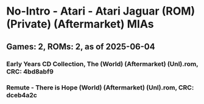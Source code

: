 # No-Intro - Atari - Atari Jaguar (ROM) (Private) (Aftermarket) MIAs
## Games: 2, ROMs: 2, as of 2025-06-04

### Early Years CD Collection, The (World) (Aftermarket) (Unl).rom, CRC: 4bd8abf9
### Remute - There is Hope (World) (Aftermarket) (Unl).rom, CRC: dceb4a2c
